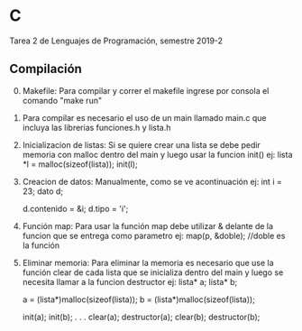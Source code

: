 # C
Tarea 2 de Lenguajes de Programación, semestre 2019-2

## Compilación

0. Makefile: Para compilar y correr el makefile ingrese por consola el comando "make run"

1. Para compilar es necesario el uso de un main llamado main.c que incluya las librerias
   funciones.h y lista.h

2. Inicializacion de listas: Si se quiere crear una lista se debe pedir memoria con malloc dentro del main y luego usar la funcion init()
   ej:
	lista *l = malloc(sizeof(lista));
	init(l);

3. Creacion de datos: Manualmente, como se ve acontinuación
   ej:
	int i = 23;
	dato d;

	d.contenido = &i;
	d.tipo = 'i';

4. Función map: Para usar la función map debe utilizar & delante de la funcion que se entrega como parametro
   ej:
	map(p, &doble);  //doble es la función

5. Eliminar memoria: Para eliminar la memoria es necesario que use la función clear de cada lista que se inicializa dentro del main
                     y luego se necesita llamar a la funcion destructor
   ej:
	lista* a; lista* b;

	a = (lista*)malloc(sizeof(lista));
	b = (lista*)malloc(sizeof(lista));

	init(a);
	init(b);
	.
	.
	.
	clear(a);
	destructor(a);
	clear(b);
	destructor(b);
  
